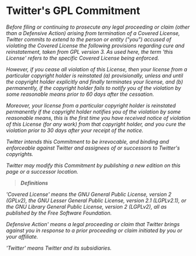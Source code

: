 Twitter's GPL Commitment
========================

*Before filing or continuing to prosecute any legal proceeding or claim
(other than a Defensive Action) arising from termination of a Covered
License, Twitter commits to extend to the person or entity ("you")
accused of violating the Covered License the following provisions
regarding cure and reinstatement, taken from GPL version 3. As used
here, the term 'this License' refers to the specific Covered License
being enforced.*

*However, if you cease all violation of this License, then your license
from a particular copyright holder is reinstated (a) provisionally,
unless and until the copyright holder explicitly and finally terminates
your license, and (b) permanently, if the copyright holder fails to
notify you of the violation by some reasonable means prior to 60 days
after the cessation.*

*Moreover, your license from a particular copyright holder is reinstated
permanently if the copyright holder notifies you of the violation by
some reasonable means, this is the first time you have received notice
of violation of this License (for any work) from that copyright holder,
and you cure the violation prior to 30 days after your receipt of the
notice.*

*Twitter intends this Commitment to be irrevocable, and binding and
enforceable against Twitter and assignees of or successors to
Twitter's copyrights.*

*Twitter may modify this Commitment by publishing a new edition on this
page or a successor location.*

> ***Definitions***

*'Covered License' means the GNU General Public License, version 2
(GPLv2), the GNU Lesser General Public License, version 2.1 (LGPLv2.1),
or the GNU Library General Public License, version 2 (LGPLv2), all as
published by the Free Software Foundation.*

*Defensive Action' means a legal proceeding or claim that Twitter brings
against you in response to a prior proceeding or claim initiated by you
or your affiliate.*

*'Twitter' means Twitter and its subsidiaries.*
